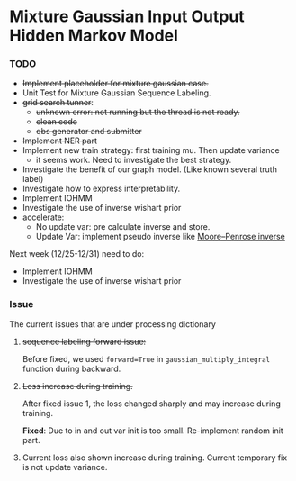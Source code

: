 # Mixture Gaussian Input Output Hidden Markov Model

### TODO
* ~~Implement placeholder for mixture gaussian case.~~
* Unit Test for Mixture Gaussian Sequence Labeling.
* ~~grid search tunner~~:
    * ~~unknown error: not running but the thread is not ready.~~
    * ~~clean code~~
    * ~~qbs generator and submitter~~
* ~~Implement NER part~~
* Implement new train strategy: first training mu. Then update variance
    * it seems work. Need to investigate the best strategy. 
* Investigate the benefit of our graph model. (Like known several truth label)
* Investigate how to express interpretability.
* Implement IOHMM
* Investigate the use of inverse wishart prior
* accelerate:
    * No update var: pre calculate inverse and store.
    * Update Var: implement pseudo inverse like [Moore–Penrose inverse](https://en.wikipedia.org/wiki/Moore%E2%80%93Penrose_inverse)

Next week (12/25-12/31) need to do:
* Implement IOHMM
* Investigate the use of inverse wishart prior

### Issue

The current issues that are under processing dictionary

1.   ~~sequence labeling forward issue:~~ 
      
      Before fixed, we used `forward=True` in `gaussian_multiply_integral` function during backward.

2.  ~~Loss increase during training.~~
    
    After fixed issue 1, the loss changed sharply and may increase during training.
    
    **Fixed**: Due to in and out var init is too small. Re-implement random init part.
3. Current loss also shown increase during training. Current temporary fix is not update variance. 